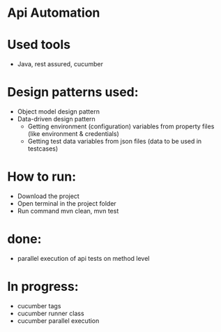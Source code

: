 # Api Automation

# Used tools
- Java, rest assured, cucumber

# Design patterns used:
- Object model design pattern
- Data-driven design pattern
  - Getting environment (configuration) variables from property files (like environment & credentials)
  - Getting test data variables from json files (data to be used in testcases)

# How to run:
- Download the project
- Open terminal in the project folder
- Run command mvn clean, mvn test

# done:
- parallel execution of api tests on method level

# In progress:
- cucumber tags
- cucumber runner class
- cucumber parallel execution
